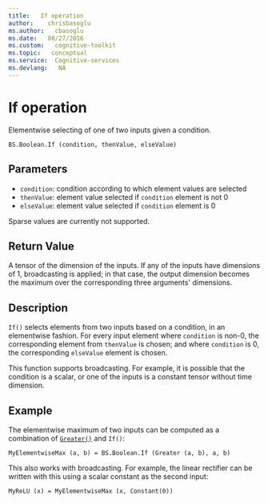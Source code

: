 ```yaml
---
title:   If operation
author:    chrisbasoglu
ms.author:   cbasoglu
ms.date:   08/27/2016
ms.custom:   cognitive-toolkit
ms.topic:   conceptual
ms.service:  Cognitive-services
ms.devlang:   NA
---
```


# If operation

Elementwise selecting of one of two inputs given a condition.

    BS.Boolean.If (condition, thenValue, elseValue)

## Parameters

* `condition`: condition according to which element values are selected
* `thenValue`: element value selected if `condition` element is not 0
* `elseValue`: element value selected if `condition` element is 0

Sparse values are currently not supported.

## Return Value

A tensor of the dimension of the inputs. If any of the inputs have dimensions of 1,
broadcasting is applied; in that case, the output dimension becomes the maximum over the corresponding three arguments' dimensions.

## Description

`If()` selects elements from two inputs based on a condition, in an elementwise fashion.
For every input element where `condition` is non-0, the corresponding element from `thenValue`
is chosen; and where `condition` is 0, the corresponding `elseValue` element is chosen.

This function supports broadcasting. For example, it is possible that the condition
is a scalar, or one of the inputs is a constant tensor without time dimension.

## Example
The elementwise maximum of two inputs can be computed as a combination of [`Greater()`](./Binary-Operations.md) and `If()`:

    MyElementwiseMax (a, b) = BS.Boolean.If (Greater (a, b), a, b)

This also works with broadcasting. For example, the linear rectifier can be written with this using
a scalar constant as the second input:

    MyReLU (x) = MyElementwiseMax (x, Constant(0))
